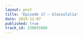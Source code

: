 ```yaml
---
layout: post
title: 'Episode 17 – Glossolalia'
date: 2015-12-07
published: true
track_id: 230855986
---
```

<div class='list post-player' track='{{page.track_id}}'></div>